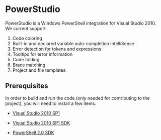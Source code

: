 PowerStudio
=============
PowerStudio is a Windows PowerShell integration for Visual Studio 2010. We current support

1.  Code coloring
1.  Built-in and declared variable auto-completion IntelliSense
1.  Error detection for tokens and expressions
1.  Tooltips for error information
1.  Code folding
1.  Brace matching
1.  Project and file templates

Prerequisites
-------
In order to build and run the code (only needed for contributing to the project), you will need to install a few items.

* [Visual Studio 2010 SP1](http://www.microsoft.com/downloads/en/details.aspx?FamilyID=75568aa6-8107-475d-948a-ef22627e57a5)

* [Visual Studio 2010 SP1 SDK](http://www.microsoft.com/downloads/en/details.aspx?FamilyID=21307c23-f0ff-4ef2-a0a4-dca54ddb1e21)

* [PowerShell 2.0 SDK](http://www.microsoft.com/downloads/en/details.aspx?FamilyID=50633A1F-A665-425D-923C-1A269F8AC084)
